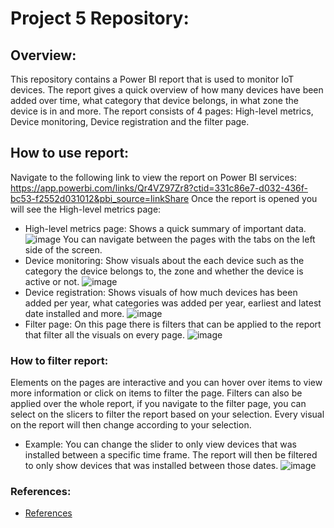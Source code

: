 # Project 5 Repository:

## Overview:
This repository contains a Power BI report that is used to monitor IoT devices. The report gives a quick overview of how many devices have been added over time, what category that device belongs, in what zone the device is in and more. The report consists of 4 pages: High-level metrics, Device monitoring, Device registration and the filter page.
## How to use report:
Navigate to the following link to view the report on Power BI services: https://app.powerbi.com/links/Qr4VZ97Zr8?ctid=331c86e7-d032-436f-bc53-f2552d031012&pbi_source=linkShare
Once the report is opened you will see the High-level metrics page:
- High-level metrics page: Shows a quick summary of important data.
![image](https://user-images.githubusercontent.com/90188915/201016825-a27e982b-dc44-49c1-8148-993f50766f4f.png)
You can navigate between the pages with the tabs on the left side of the screen.
- Device monitoring: Show visuals about the each device such as the category the device belongs to, the zone and whether the device is active or not.
![image](https://user-images.githubusercontent.com/90188915/201017250-9406c63d-47c4-46ec-b222-33e9abde8b0a.png)
- Device registration: Shows visuals of how much devices has been added per year, what categories was added per year, earliest and latest date installed and more.
![image](https://user-images.githubusercontent.com/90188915/201017325-e8ef5147-ad6b-4f53-9850-66571ff1fb3b.png)
- Filter page: On this page there is filters that can be applied to the report that filter all the visuals on every page.
![image](https://user-images.githubusercontent.com/90188915/201017400-f1974c32-db51-4db0-aa7b-22b44ee6f183.png)
### How to filter report:
Elements on the pages are interactive and you can hover over items to view more information or click on items to filter the page.
Filters can also be applied over the whole report, if you navigate to the filter page, you can select on the slicers to filter the report based on your selection. Every visual on the report will then change according to your selection.
- Example:
You can change the slider to only view devices that was installed between a specific time frame. The report will then be filtered to only show devices that was installed between those dates.
![image](https://user-images.githubusercontent.com/90188915/201018527-1d1b5942-6255-48ab-8bfc-7a4d6e372fde.png)
### References:
- [References](https://github.com/dennisvantonder/CMPG-323-Project-5-31609988/blob/main/References.docx)
